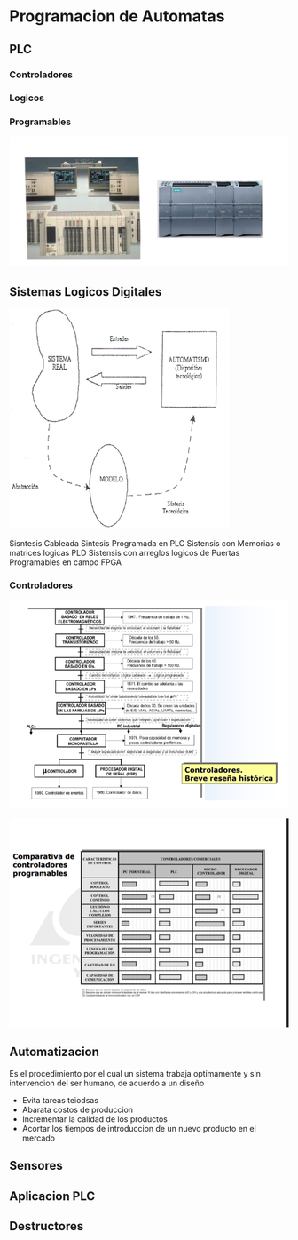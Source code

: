 # Programacion de Automatas

## PLC
### Controladores
### Logicos
### Programables

![](../img/Pasted%20image%2020220922185856.png)

## Sistemas Logicos Digitales
![](../img/Pasted%20image%2020220922190019.png)

Sisntesis Cableada
Sintesis Programada en PLC
Sistensis con Memorias o matrices logicas PLD
Sistensis con arreglos logicos de Puertas Programables en campo FPGA

### Controladores
![](../img/Pasted%20image%2020220922191118.png)

![](../img/Pasted%20image%2020220922191126.png)

## Automatizacion
Es el procedimiento por el cual un sistema trabaja optimamente y sin intervencion del ser humano, de acuerdo a un diseño

- Evita tareas teiodsas
- Abarata costos de produccion
- Incrementar la calidad de los productos
- Acortar los tiempos de introduccion de un nuevo producto en el mercado

## Sensores
## Aplicacion PLC
## Destructores